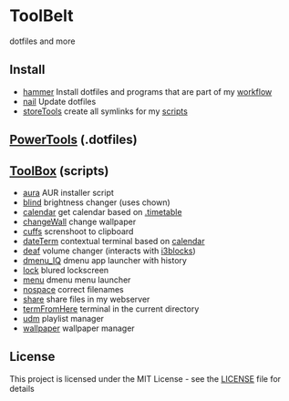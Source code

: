 # ToolBelt
dotfiles and more 

## Install
* [hammer](hammer) Install dotfiles and programs that are part of my [workflow](.workflow)
* [nail](nail) Update dotfiles
* [storeTools](storeTools) create all symlinks for my [scripts](toolbox)

## [PowerTools](powertools) (.dotfiles)

## [ToolBox](toolbox) (scripts)
* [aura](toolbox/aura.tool) AUR installer script
* [blind](toolbox/blind.tool) brightness changer (uses chown)
* [calendar](toolbox/calendar.tool) get calendar based on [.timetable](toolbox/.timetable)
* [changeWall](toolbox/changeWall.tool) change wallpaper
* [cuffs](toolbox/cuffs.tools) screnshoot to clipboard
* [dateTerm](toolbox/dateTerm.tool) contextual terminal based on [calendar](toolbox/calendar.tool)
* [deaf](toolbox/deaf.tool) volume changer (interacts with [i3blocks](powertools/i3blocks))
* [dmenu_IQ](toolbox/dmenu_IQ.tool) dmenu app launcher with history
* [lock](toolbox/lock.tool) blured lockscreen
* [menu](toolbox/menu.tool) dmenu menu launcher
* [nospace](toolbox/nospace.tool) correct filenames
* [share](toolbox/share.tool) share files in my webserver
* [termFromHere](toolbox/termFromHere.tool) terminal in the current directory
* [udm](toolbox/udm.tool) playlist manager
* [wallpaper](toolbox/wallpaper.tool) wallpaper manager

## License
This project is licensed under the MIT License - see the [LICENSE](LICENSE) file for details
